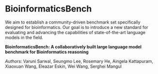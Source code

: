 # BioinformaticsBench

We aim to establish a community-driven benchmark set specifically designed for bioinformatics. Our goal is to introduce a new standard for evaluating and advancing the capabilities of state-of-the-art language models in the field.

**BioinformaticsBench: A collaboratively built large language model benchmark for Bioinformatics reasoning**

*Authors:* Varuni Sarwal, Seungmo Lee, Rosemary He, Aingela Kattapuram, Xiaoxuan Wang, Eleazar Eskin, Wei Wang, Serghei Mangul
